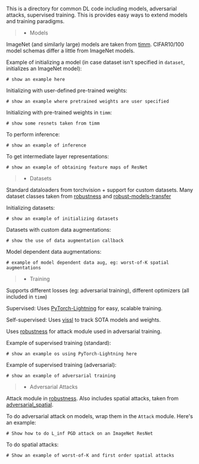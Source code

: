 This is a directory for common DL code including models, adversarial attacks, supervised training. This is provides easy ways to extend models and training paradigms.

> * Models

ImageNet (and similarly large) models are taken from [timm](https://github.com/rwightman/pytorch-image-models). 
CIFAR10/100 model schemas differ a little from ImageNet models.

Example of initializing a model (in case dataset isn't specified in ``dataset``, initializes an ImageNet model):

```
# show an example here
```

Initializing with user-defined pre-trained weights:

```
# show an example where pretrained weights are user specified
```

Initializing with pre-trained weights in ``timm``:

```
# show some resnets taken from timm
```

To perform inference:

```
# show an example of inference
```

To get intermediate layer representations:

```
# show an example of obtaining feature maps of ResNet
```


> * Datasets

Standard dataloaders from torchvision + support for custom datasets. Many dataset classes taken from [robustness](https://github.com/MadryLab/robustness) and [robust-models-transfer](https://github.com/Microsoft/robust-models-transfer)

Initializing datasets:

```
# show an example of initializing datasets
```

Datasets with custom data augmentations:

```
# show the use of data augmentation callback
```

Model dependent data augmentations:

```
# example of model dependent data aug, eg: worst-of-K spatial augmentations
```


> * Training

Supports different losses (eg: adversarial training), different optimizers (all included in ``timm``)

Supervised: Uses [PyTorch-Lightning](https://github.com/facebookresearch/vissl) for easy, scalable training. 

Self-supervised: Uses [vissl](https://github.com/facebookresearch/vissl) to track SOTA models and weights.

Uses [robustness](https://github.com/MadryLab/robustness) for attack module used in adversarial training.

Example of supervised training (standard):

```
# show an example os using PyTorch-Lightning here
```

Example of supervised training (adversarial):

```
# show an example of adversarial training
```

> * Adversarial Attacks

Attack module in [robustness](https://github.com/MadryLab/robustness). Also includes spatial attacks, taken from [adversarial_spatial](https://github.com/MadryLab/adversarial_spatial).

To do adversarial attack on models, wrap them in the ``Attack`` module. Here's an example:

```
# Show how to do L_inf PGD attack on an ImageNet ResNet
```

To do spatial attacks:

```
# Show an example of worst-of-K and first order spatial attacks
```


